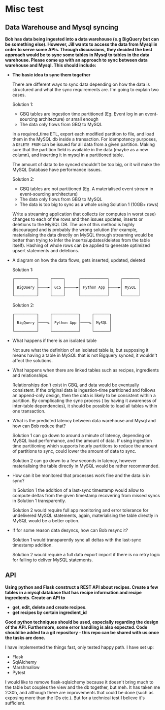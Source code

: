 # Misc test

## Data Warehouse and Mysql syncing

**Bob has data being ingested into a data warehouse (e.g BigQuery but can be something
else). However, Jill wants to access the data from Mysql in order to serve some APIs.
Through discussions, they decided the best approach would be to sync some tables in Mysql
to tables in the data warehouse. Please come up with an approach to sync between data
warehouse and Mysql. This should include:**

* **The basic idea to sync them together**

  There are different ways to sync data depending on how the data is structured and what
  the sync requirements are. I'm going to explain two cases.

  Solution 1:
    * GBQ tables are ingestion time partitioned (Eg. Event log in an event-sourcing
      architecture) or small enough
    * The data only flows from GBQ to MySQL

  In a required_time ETL, export each modified partition to file, and load them in the
  MySQL db inside a transaction. For idempotency purposes, a `DELETE FROM` can be issued
  for all data from a given partition. Making sure that the partition field is available
  in the data (maybe as a new column), and inserting it in mysql in a partitioned table.

  The amount of data to be synced shouldn't be too big, or it will make the MySQL
  Database have performance issues.

  Solution 2:
    * GBQ tables are not partitioned (Eg. A materialised event stream in event-sourcing
      architecture)
    * The data only flows from GBQ to MySQL
    * The data is too big to sync as a whole using Solution 1 (10GB+ rows)

  Write a streaming application that collects (or computes in worst case) changes to each
  of the rows and then issues updates, inserts or deletions to the MySQL DB. The use of
  this method is highly discouraged and is probably the wrong solution (for example,
  materialising the data directly on MySQL through streaming would be better than trying
  to infer the inserts/updates/deletes from the table itself). Hashing of whole rows can
  be applied to generate optimized upsert statements and deletions.

* A diagram on how the data flows, gets inserted, updated, deleted

  Solution 1:
  ```text
  ┌──────────┐     ┌─────┐      ┌────────────┐     ┌───────┐
  │          │     │     │      │            │     │       │
  │ BigQuery ├────►│ GCS ├─────►│ Python App ├────►│ MySQL │
  │          │     │     │      │            │     │       │
  └──────────┘     └─────┘      └────────────┘     └───────┘
  ```

  Solution 2:
  ```text
  ┌──────────┐     ┌────────────┐     ┌───────┐
  │          │     │            │     │       │
  │ BigQuery ├────►│ Python App ├────►│ MySQL │
  │          │     │            │     │       │
  └──────────┘     └────────────┘     └───────┘
  ```

* What happens if there is an isolated table

  Not sure what the definition of an isolated table is, but supposing it means having a
  table in MySQL that is not Bigquery synced, it wouldn't affect the solutions.

* What happens when there are linked tables such as recipes, ingredients and
  relationships.

  Relationships don't exist in GBQ, and data would be eventually consistent. If the
  original data is ingestion-time partitioned and follows an append-only design, then the
  data is likely to be consistent within a partition. By complicating the sync process (
  by having it awareness of inter-table dependencies), it should be possible to load all
  tables within one transaction.

* What is the predicted latency between data warehouse and Mysql and how can Bob reduce
  that?

  Solution 1 can go down to around a minute of latency, depending on MySQL load
  performance, and the amount of data. If using ingestion time partitioning which
  supports hourly partitions to reduce the amount of partitions to sync, could lower the
  amount of data to sync.

  Solution 2 can go down to a few seconds in latency, however materialising the table
  directly in MySQL would be rather recommended.

* How can it be monitored that processes work fine and the data is in sync?

  In Solution 1 the addition of a last-sync timestamp would allow to compute deltas from
  the given timestamp recovering from missed syncs in Solution 1 transparently.

  Solution 2 would require full app monitoring and error tolerance for undelivered MySQL
  statements, again, materialising the table directly in MySQL would be a better option.

* If for some reason data desyncs, how can Bob resync it?

  Solution 1 would transparently sync all deltas with the last-sync timestamp addition.

  Solution 2 would require a full data export import if there is no retry logic for
  failing to deliver MySQL statements.

## API

**Using python and Flask construct a REST API about recipes. Create a few tables in a
mysql database that has recipe information and recipe ingredients. Create an API to**

- **get, edit, delete and create recipes.**
- **get recipes by certain ingredient_id**

**Good python techniques should be used, especially regarding the design of the API.
Furthermore, some error handling is also expected. Code should be added to a git
repository - this repo can be shared with us once the tasks are done.**

I have implemented the things fast, only tested happy path. I have set up:

* Flask
* SqlAlchemy
* Marshmallow
* Pytest

I would like to remove flask-sqlalchemy because it doesn't bring much to the table
but couples the view and the db together, but meh. It has taken me 2:30h, and although
there are improvements that could be done (such as exposing more than the IDs etc.).
But for a technical test I believe it's sufficient.
